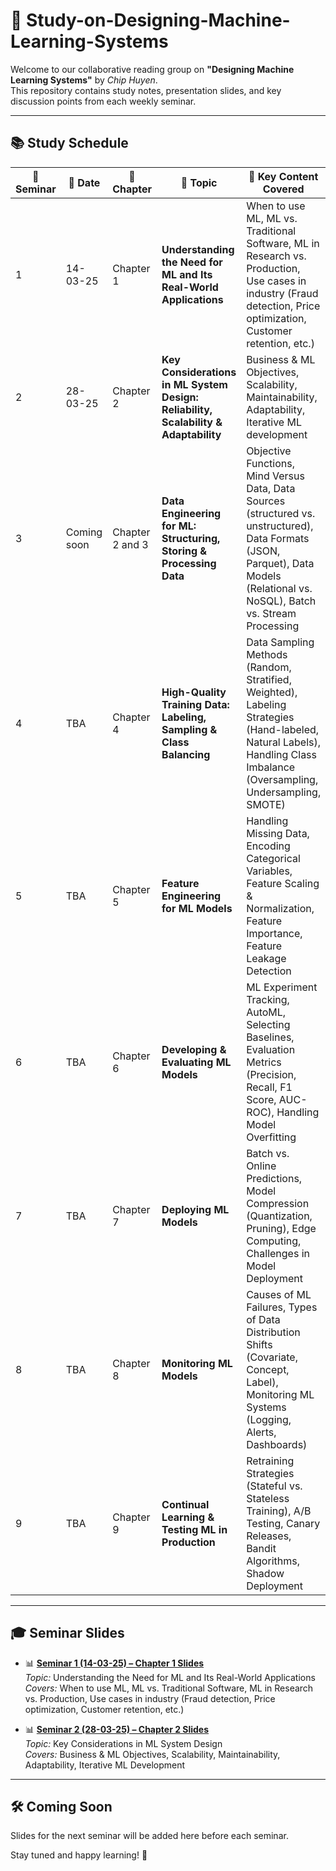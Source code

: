 # 🧠 Study-on-Designing-Machine-Learning-Systems

Welcome to our collaborative reading group on **"Designing Machine Learning Systems"** by *Chip Huyen*.  
This repository contains study notes, presentation slides, and key discussion points from each weekly seminar.

---

## 📚 Study Schedule

| 🔢 Seminar | 📅 Date       | 📖 Chapter     | 🧵 Topic                                                                           | 🧩 Key Content Covered |
|------------|----------------|----------------|-------------------------------------------------------------------------------------|------------------------|
|  1  | 14-03-25       | Chapter 1       | **Understanding the Need for ML and Its Real-World Applications**                   | When to use ML, ML vs. Traditional Software, ML in Research vs. Production, Use cases in industry (Fraud detection, Price optimization, Customer retention, etc.) |
|  2  | 28-03-25       | Chapter 2       | **Key Considerations in ML System Design: Reliability, Scalability & Adaptability** | Business & ML Objectives, Scalability, Maintainability, Adaptability, Iterative ML development |
|  3  | Coming soon    | Chapter 2 and 3 | **Data Engineering for ML: Structuring, Storing & Processing Data**                 | Objective Functions, Mind Versus Data, Data Sources (structured vs. unstructured), Data Formats (JSON, Parquet), Data Models (Relational vs. NoSQL), Batch vs. Stream Processing |
|  4  | TBA            | Chapter 4       | **High-Quality Training Data: Labeling, Sampling & Class Balancing**                | Data Sampling Methods (Random, Stratified, Weighted), Labeling Strategies (Hand-labeled, Natural Labels), Handling Class Imbalance (Oversampling, Undersampling, SMOTE) |
|  5  | TBA            | Chapter 5       | **Feature Engineering for ML Models**                                               | Handling Missing Data, Encoding Categorical Variables, Feature Scaling & Normalization, Feature Importance, Feature Leakage Detection |
|  6  | TBA            | Chapter 6       | **Developing & Evaluating ML Models**                                               | ML Experiment Tracking, AutoML, Selecting Baselines, Evaluation Metrics (Precision, Recall, F1 Score, AUC-ROC), Handling Model Overfitting |
|  7  | TBA            | Chapter 7       | **Deploying ML Models**                                                             | Batch vs. Online Predictions, Model Compression (Quantization, Pruning), Edge Computing, Challenges in Model Deployment |
|  8  | TBA            | Chapter 8       | **Monitoring ML Models**                                                            | Causes of ML Failures, Types of Data Distribution Shifts (Covariate, Concept, Label), Monitoring ML Systems (Logging, Alerts, Dashboards) |
|  9  | TBA            | Chapter 9       | **Continual Learning & Testing ML in Production**                                   | Retraining Strategies (Stateful vs. Stateless Training), A/B Testing, Canary Releases, Bandit Algorithms, Shadow Deployment |


---

## 🎓 Seminar Slides

- 📊 **[Seminar 1 (14-03-25) – Chapter 1 Slides](https://docs.google.com/presentation/d/1ecPLoq1TOssRCoW6Ia5_S_R_svqTedVA0dIAQuDCXKA/edit?usp=sharing)**  
  *Topic:* Understanding the Need for ML and Its Real-World Applications  
  *Covers:* When to use ML, ML vs. Traditional Software, ML in Research vs. Production, Use cases in industry (Fraud detection, Price optimization, Customer retention, etc.)

- 📊 **[Seminar 2 (28-03-25) – Chapter 2 Slides](https://docs.google.com/presentation/d/17ADeJ3NZQG0R993vQBXa7ekdAp5OZcyCWZlm_SmMUns/edit?usp=sharing)**  
  *Topic:* Key Considerations in ML System Design  
  *Covers:* Business & ML Objectives, Scalability, Maintainability, Adaptability, Iterative ML Development

---

## 🛠️ Coming Soon

Slides for the next seminar will be added here before each seminar.

Stay tuned and happy learning! 🚀
